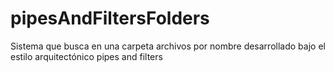 # pipesAndFiltersFolders
Sistema que busca en una carpeta archivos por nombre desarrollado bajo el estilo arquitectónico pipes and filters
